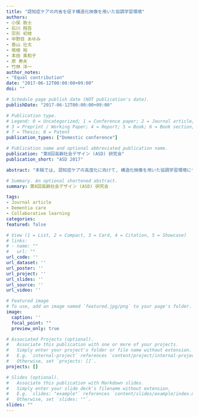 ```yaml
---
title: "認知症ケアの内省を促す構造化映像を用いた協調学習環境"
authors:
- 小俣 敦士
- 石川 翔吾
- 宗形 初枝
- 中野目 あゆみ
- 香山 壮太
- 坂根 裕
- 本田 美和子
- 原 寿夫
- 竹林 洋一
author_notes:
- "Equal contribution"
date: "2017-06-12T00:00:00+09:00"
doi: ""

# Schedule page publish date (NOT publication's date).
publishDate: "2017-06-12T00:00:00+09:00"

# Publication type.
# Legend: 0 = Uncategorized; 1 = Conference paper; 2 = Journal article;
# 3 = Preprint / Working Paper; 4 = Report; 5 = Book; 6 = Book section;
# 7 = Thesis; 8 = Patent
publication_types: ["Domestic conference"]

# Publication name and optional abbreviated publication name.
publication: "第8回高齢社会デザイン (ASD) 研究会"
publication_short: "ASD 2017"

abstract: "本稿では, 認知症ケアの高度化に向けて, 構造化映像を用いた協調学習環境について述べる. 熟達者の指導をもとにケアを客観的に内省し, 技能習得を支援するための学習環境を構築した. 介護現場において, 全スタッフを対象とした協調学習を実施した. その結果, 構造化映像を用いた協調学習環境が学びの風土形成に有効であることが示された."

# Summary. An optional shortened abstract.
summary: 第8回高齢社会デザイン (ASD) 研究会

tags:
- Journal article
- Dementia care
- Collaborative learning
categories: 
featured: false

# View (1 = List, 2 = Compact, 3 = Card, 4 = Citation, 5 = Showcase)
# links:
# - name: ""
#   url: ""
url_code: ''
url_dataset: ''
url_poster: ''
url_project: ''
url_slides: ''
url_source: ''
url_video: ''

# Featured image
# To use, add an image named `featured.jpg/png` to your page's folder. 
image:
  caption: ''
  focal_point: ""
  preview_only: true

# Associated Projects (optional).
#   Associate this publication with one or more of your projects.
#   Simply enter your project's folder or file name without extension.
#   E.g. `internal-project` references `content/project/internal-project/index.md`.
#   Otherwise, set `projects: []`.
projects: []

# Slides (optional).
#   Associate this publication with Markdown slides.
#   Simply enter your slide deck's filename without extension.
#   E.g. `slides: "example"` references `content/slides/example/index.md`.
#   Otherwise, set `slides: ""`.
slides: ""
---
```

